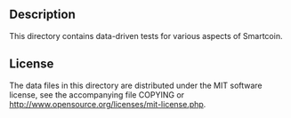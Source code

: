Description
------------

This directory contains data-driven tests for various aspects of Smartcoin.

License
--------

The data files in this directory are distributed under the MIT software
license, see the accompanying file COPYING or
http://www.opensource.org/licenses/mit-license.php.

